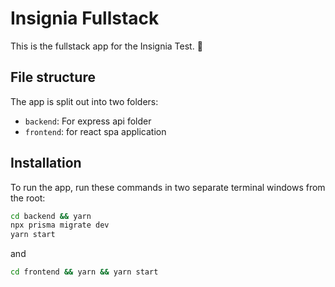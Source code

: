 # Insignia Fullstack

This is the fullstack app for the Insignia Test. 🚀

## File structure

The app is split out into two folders:
- `backend`: For express api folder
- `frontend`: for react spa application 


## Installation

To run the app, run these commands in two separate terminal windows from the root:

```bash
cd backend && yarn 
npx prisma migrate dev
yarn start
```

and

```bash
cd frontend && yarn && yarn start
```
